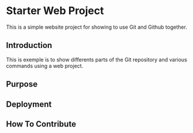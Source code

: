 # Starter Web Project

This is a simple website project for showing to use Git and Github together.

## Introduction

This is exemple is to show differents parts of the Git repository and various commands using a web project.

## Purpose

## Deployment

## How To Contribute 
